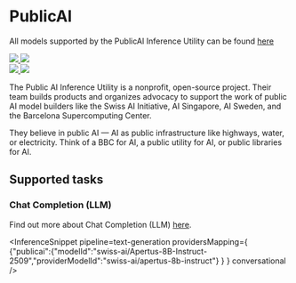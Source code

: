 <!---
WARNING

This markdown file has been generated from a script. Please do not edit it directly.

### Template

If you want to update the content related to publicai's description, please edit the template file under `https://github.com/huggingface/hub-docs/tree/main/scripts/inference-providers/templates/providers/publicai.handlebars`.

### Logos

If you want to update publicai's logo, upload a file by opening a PR on https://huggingface.co/datasets/huggingface/documentation-images/tree/main/inference-providers/logos. Ping @wauplin and @celinah on the PR to let them know you uploaded a new logo.
Logos must be in .png format and be named `publicai-light.png` and `publicai-dark.png`. Visit https://huggingface.co/settings/theme to switch between light and dark mode and check that the logos are displayed correctly.

### Generation script

For more details, check out the `generate.ts` script: https://github.com/huggingface/hub-docs/blob/main/scripts/inference-providers/scripts/generate.ts.
--->

# PublicAI

<Tip>

All models supported by the PublicAI Inference Utility can be found [here](https://huggingface.co/models?inference_provider=publicai&sort=trending)

</Tip>

<div class="flex justify-center">
    <a href="https://publicai.co/" target="_blank">
        <img class="block dark:hidden" src="https://huggingface.co/datasets/huggingface/documentation-images/resolve/main/inference-providers/logos/publicai-light.png"/>
        <img class="hidden dark:block" src="https://huggingface.co/datasets/huggingface/documentation-images/resolve/main/inference-providers/logos/publicai-dark.png"/>
    </a>
</div>

<div class="flex">
    <a href="https://huggingface.co/publicai" target="_blank">
        <img class="block dark:hidden" src="https://huggingface.co/datasets/huggingface/badges/resolve/main/follow-us-on-hf-lg.svg"/>
        <img class="hidden dark:block" src="https://huggingface.co/datasets/huggingface/badges/resolve/main/follow-us-on-hf-lg-dark.svg"/>
    </a>
</div>

The Public AI Inference Utility is a nonprofit, open-source project. Their team builds products and organizes advocacy to support the work of public AI model builders like the Swiss AI Initiative, AI Singapore, AI Sweden, and the Barcelona Supercomputing Center.

They believe in public AI — AI as public infrastructure like highways, water, or electricity. Think of a BBC for AI, a public utility for AI, or public libraries for AI.

## Supported tasks


### Chat Completion (LLM)

Find out more about Chat Completion (LLM) [here](../tasks/chat-completion).

<InferenceSnippet
    pipeline=text-generation
    providersMapping={ {"publicai":{"modelId":"swiss-ai/Apertus-8B-Instruct-2509","providerModelId":"swiss-ai/apertus-8b-instruct"} } }
conversational />

